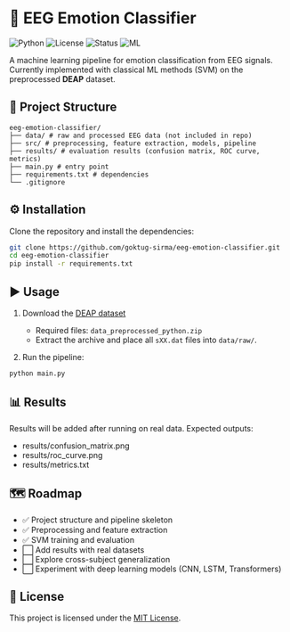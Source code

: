 # 🧠 EEG Emotion Classifier

![Python](https://img.shields.io/badge/Python-3.11-blue.svg)
![License](https://img.shields.io/badge/License-MIT-green.svg)
![Status](https://img.shields.io/badge/Status-Work_in_Progress-orange.svg)
![ML](https://img.shields.io/badge/ML-SVM%20%7C%20Feature%20Extraction-brightgreen)


A machine learning pipeline for emotion classification from EEG signals.  
Currently implemented with classical ML methods (SVM) on the preprocessed **DEAP** dataset.


## 📂 Project Structure
```
eeg-emotion-classifier/
├── data/ # raw and processed EEG data (not included in repo)
├── src/ # preprocessing, feature extraction, models, pipeline
├── results/ # evaluation results (confusion matrix, ROC curve, metrics)
├── main.py # entry point
├── requirements.txt # dependencies
└── .gitignore
```

## ⚙️ Installation
Clone the repository and install the dependencies:
```bash
git clone https://github.com/goktug-sirma/eeg-emotion-classifier.git
cd eeg-emotion-classifier
pip install -r requirements.txt
```
## ▶️ Usage
1. Download the [DEAP dataset](http://www.eecs.qmul.ac.uk/mmv/datasets/deap/)  
   - Required files: `data_preprocessed_python.zip`  
   - Extract the archive and place all `sXX.dat` files into `data/raw/`.  

2. Run the pipeline:
```bash
python main.py
```

## 📊 Results
Results will be added after running on real data.
Expected outputs:
- results/confusion_matrix.png
- results/roc_curve.png
- results/metrics.txt

## 🗺️ Roadmap
- ✅ Project structure and pipeline skeleton  
- ✅ Preprocessing and feature extraction  
- ✅ SVM training and evaluation  
- ⬜ Add results with real datasets  
- ⬜ Explore cross-subject generalization  
- ⬜ Experiment with deep learning models (CNN, LSTM, Transformers) 

## 📜 License
This project is licensed under the [MIT License](LICENSE).
